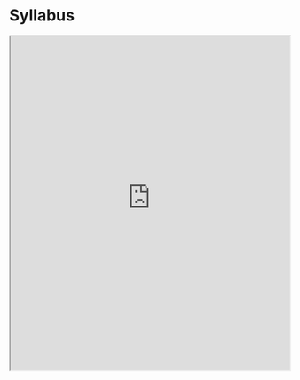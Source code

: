 # Syllabus

<iframe src="https://younesstrittmatter.github.io/tst-public/_static/pdf/syllabus-draft.pdf" width="100%" height="600px"></iframe>